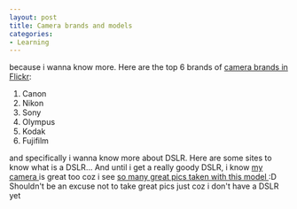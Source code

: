 ```yaml
---
layout: post
title: Camera brands and models
categories:
- Learning
---
```



because i wanna know more. Here are the top 6 brands of [camera brands in Flickr](http://flickr.com/cameras/):

1. Canon
2. Nikon
3. Sony
4. Olympus
5. Kodak
6. Fujifilm

and specifically i wanna know more about DSLR. Here are some sites to know what is a DSLR... And until i get a really goody DSLR, i know [my camera ](http://shopping.yahoo.com/p:Canon%20PowerShot%20SD630%20Digital%20Camera:1993588104:page=details)is great too coz i see [so many great pics taken with this model ](http://flickr.com/cameras/canon/powershot_sd630/):D Shouldn't be an excuse not to take great pics just coz i don't have a DSLR yet
